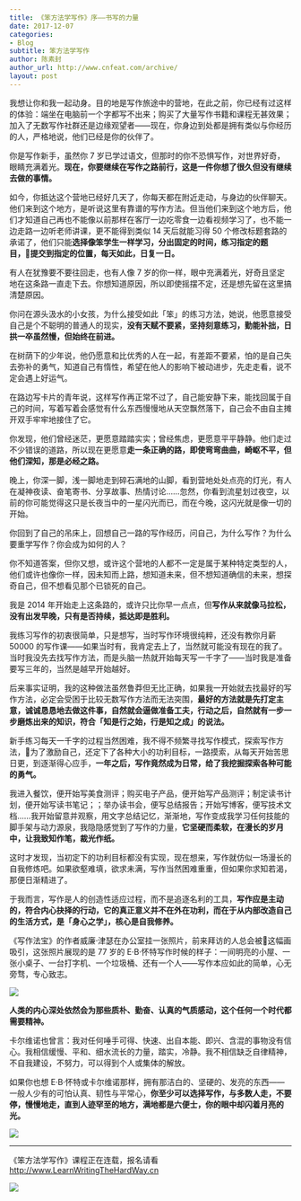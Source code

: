```yaml
---
title: 《笨方法学写作》序——书写的力量
date: 2017-12-07
categories:
- Blog　
subtitle: 笨方法学写作
author: 陈素封
author_url: http://www.cnfeat.com/archive/
layout: post
---
```


我想让你和我一起动身。目的地是写作旅途中的营地，在此之前，你已经有过这样的体验：端坐在电脑前一个字都写不出来；购买了大量写作书籍和课程无甚效果；加入了无数写作社群还是边缘观望者——现在，你身边到处都是拥有类似与你经历的人，严格地说，他们已经是你的伙伴了。

你是写作新手，虽然你 7 岁已学过语文，但那时的你不恐惧写作，对世界好奇，眼睛充满着光。**现在，你要继续在写作之路前行，这是一件你想了很久但没有继续去做的事情。**

如今，你抵达这个营地已经好几天了，你每天都在附近走动，与身边的伙伴聊天。他们来到这个地方，是听说这里有靠谱的写作方法。但当他们来到这个地方后，他们才知道自己再也不能像以前那样在客厅一边吃零食一边看视频学习了，也不能一边走路一边听老师讲课，更不能得到类似 14 天后就能习得 50 个修改标题套路的承诺了，他们只能**选择像笨学生一样学习，分出固定的时间，练习指定的题目，提交到指定的位置，每天如此，日复一日。**

有人在犹豫要不要往回走，也有人像 7 岁的你一样，眼中充满着光，好奇且坚定地在这条路一直走下去。你想知道原因，所以即使摇摆不定，还是想先留在这里搞清楚原因。

你问在源头汲水的小女孩，为什么接受如此「笨」的练习方法，她说，他愿意接受自己是个不聪明的普通人的现实，**没有天赋不要紧，坚持刻意练习，勤能补拙，日拱一卒虽然慢，但始终在前进。**

在树荫下的少年说，他仍愿意和比优秀的人在一起，有差距不要紧，怕的是自己失去弥补的勇气，知道自己有惰性，希望在他人的影响下被动进步，先走走看，说不定会遇上好运气。

在路边写卡片的青年说，这样写作再正常不过了，自己能安静下来，能找回属于自己的时间，写着写着会感觉有什么东西慢慢地从天空飘然落下，自己会不由自主摊开双手牢牢地接住了它。

你发现，他们曾经迷茫，更愿意踏踏实实；曾经焦虑，更愿意平平静静。他们走过不少错误的道路，所以现在更愿意**走一条正确的路，即使弯弯曲曲，崎岖不平，但他们深知，那是必经之路。**

晚上，你深一脚，浅一脚地走到碎石满地的山脚，看到营地处处点亮的灯光，有人在凝神夜读、奋笔寄书、分享故事、热情讨论……忽然，你看到流星划过夜空，以前的你可能觉得这只是长夜当中的一星闪光而已，而在今晚，这闪光就是像一切的开始。

你回到了自己的吊床上，回想自己一路的写作经历，问自己，为什么写作？为什么要重学写作？你会成为如何的人？

你不知道答案，但你又想，或许这个营地的人都不一定是属于某种特定类型的人，他们或许也像你一样，因未知而上路，想知道未来，但不想知道确信的未来，想探奇自己，但不想看见那个已锁死的自己。

我是 2014 年开始走上这条路的，或许只比你早一点点，但**写作从来就像马拉松，没有出发早晚，只有是否持续，抵达即是胜利。**

我练习写作的初衷很简单，只是想写，当时写作环境很纯粹，还没有教你月薪 50000 的写作课——如果当时有，我肯定去上了，当然就可能没有现在的我了。当时我没先去找写作方法，而是头脑一热就开始每天写一千字了——当时我是准备要写三年的，当然是越早开始越好。

后来事实证明，我的这种做法虽然鲁莽但无比正确，如果我一开始就去找最好的写作方法，必定会受困于比较无数写作方法而无法突围，**最好的方法就是先打定主意，诚诚恳恳地去做这件事，自然就会逼做准备工夫，行动之后，自然就有一步一步磨炼出来的知识，符合「知是行之始，行是知之成」的说法。**

新手练习每天一千字的过程当然困难，我不得不频繁寻找写作模式，探索写作方法，为了激励自己，还定下了各种大小的功利目标，一路摸索，从每天开始苦思日更，到逐渐得心应手，**一年之后，写作竟然成为日常，给了我挖掘探索各种可能的勇气。**

我进入餐饮，便开始写美食测评；购买电子产品，便开始写产品测评；制定读书计划，便开始写读书笔记；；举办读书会，便写总结报告；开始写博客，便写技术文档……我开始留意并观察，用文字总结记忆，渐渐地，写作变成我学习任何技能的脚手架与动力源泉，我隐隐感觉到了写作的力量，**它坚硬而柔软，在漫长的岁月中，让我致知作笔，裁光作纸。**

这时才发现，当初定下的功利目标都没有实现，现在想来，写作就仿似一场漫长的自我修炼吧。如果欲壑难填，欲求未满，写作当然困难重重，但如果你求知若渴，那便日渐精进了。

于我而言，写作是人的创造性适应过程，而不是追逐名利的工具，**写作应是主动的，符合内心抉择的行动，它的真正意义并不在外在功利，而在于从内部改造自己的生活方式，是「身心之学」，核心是自我修养。**

《写作法宝》的作者威廉·津瑟在办公室挂一张照片，前来拜访的人总会被这幅画吸引，这张照片展现的是 77 岁的 E·B·怀特写作时候的样子：一间明亮的小屋、一张小桌子、一台打字机、一个垃圾桶、还有一个人——写作本应如此的简单，心无旁骛，专心致志。

![](http://openmindclub.qiniudn.com/omt/EBWhite.jpg?imageMogr2/thumbnail/600x)
 
**人类的内心深处依然会为那些质朴、勤奋、认真的气质感动，这个任何一个时代都需要精神。**

卡尔维诺也曾言：我对任何唾手可得、快速、出自本能、即兴、含混的事物没有信心。我相信缓慢、平和、细水流长的力量，踏实，冷静。我不相信缺乏自律精神，不自我建设，不努力，可以得到个人或集体的解放。

如果你也想 E·B·怀特或卡尔维诺那样，拥有那洁白的、坚硬的、发亮的东西——一般人少有的可怕认真、韧性与平常心，**你至少可以选择写作，与多数人走，不要停，慢慢地走，直到人迹罕至的地方，满地都是六便士，你的眼中却闪着月亮的光。**


![](http://openmindclub.qiniudn.com/omt/WritingClassRoute01.jpg?imageMogr2/thumbnail/600x)


----

《笨方法学写作》课程正在连载，报名请看  http://www.LearnWritingTheHardWay.cn

![](http://openmindclub.qiniudn.com/omt/KnowledgePlanetQR.jpg?imageMogr2/thumbnail/?imageMogr2/thumbnail/600x)
